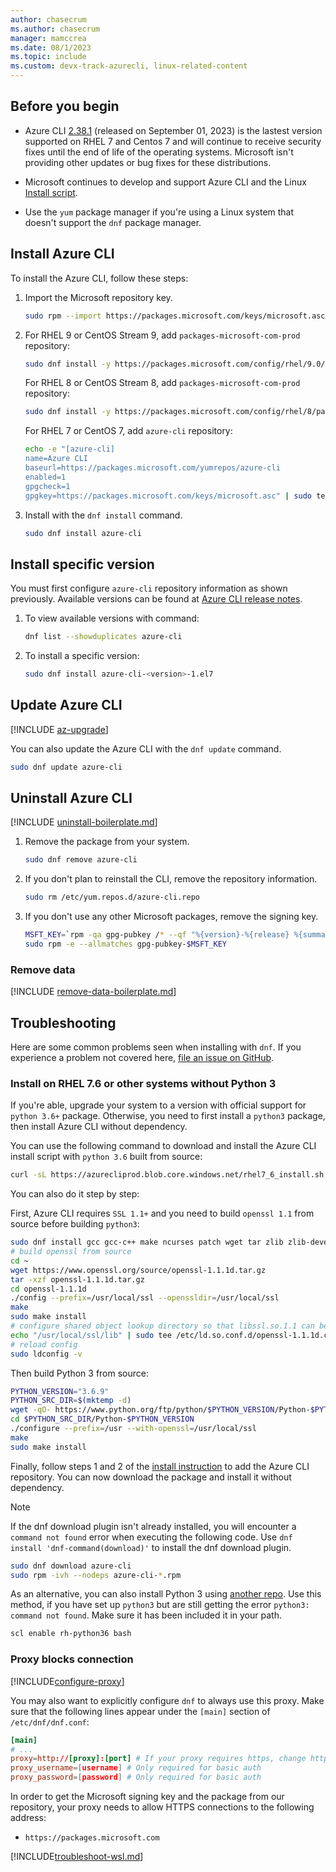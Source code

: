 ```yaml
---
author: chasecrum
ms.author: chasecrum
manager: mamccrea
ms.date: 08/1/2023
ms.topic: include
ms.custom: devx-track-azurecli, linux-related-content
---
```


## Before you begin

- Azure CLI [2.38.1](/cli/azure/release-notes-azure-cli#september-01-2023) (released on September 01, 2023) is the lastest version supported on RHEL 7 and Centos 7 and will continue to receive security fixes until the end of life of the operating systems. Microsoft isn't providing other updates or bug fixes for these distributions.

- Microsoft continues to develop and support Azure CLI and the Linux [Install script](/cli/azure/install-azure-cli-linux?pivots=script).

- Use the `yum` package manager if you're using a Linux system that doesn't support the `dnf` package manager.

## Install Azure CLI

To install the Azure CLI, follow these steps:

1. Import the Microsoft repository key.

   ```bash
   sudo rpm --import https://packages.microsoft.com/keys/microsoft.asc
   ```

2. For RHEL 9 or CentOS Stream 9, add `packages-microsoft-com-prod` repository:

   ```bash
   sudo dnf install -y https://packages.microsoft.com/config/rhel/9.0/packages-microsoft-prod.rpm
   ```

   For RHEL 8 or CentOS Stream 8, add `packages-microsoft-com-prod` repository:

   ```bash
   sudo dnf install -y https://packages.microsoft.com/config/rhel/8/packages-microsoft-prod.rpm
   ```

   For RHEL 7 or CentOS 7, add `azure-cli` repository:

   ```bash
   echo -e "[azure-cli]
   name=Azure CLI
   baseurl=https://packages.microsoft.com/yumrepos/azure-cli
   enabled=1
   gpgcheck=1
   gpgkey=https://packages.microsoft.com/keys/microsoft.asc" | sudo tee /etc/yum.repos.d/azure-cli.repo
   ```

3. Install with the `dnf install` command.

   ```bash
   sudo dnf install azure-cli
   ```

## Install specific version

You must first configure `azure-cli` repository information as shown previously. Available versions can be found at [Azure CLI release notes](../release-notes-azure-cli.md).

1. To view available versions with command:

   ```bash
   dnf list --showduplicates azure-cli
   ```

2. To install a specific version:

   ```bash
   sudo dnf install azure-cli-<version>-1.el7
   ```

## Update Azure CLI

[!INCLUDE [az-upgrade](az-upgrade.md)]

You can also update the Azure CLI with the `dnf update` command.

```bash
sudo dnf update azure-cli
```

## Uninstall Azure CLI

[!INCLUDE [uninstall-boilerplate.md](uninstall-boilerplate.md)]

1. Remove the package from your system.

   ```bash
   sudo dnf remove azure-cli
   ```

2. If you don't plan to reinstall the CLI, remove the repository information.

   ```bash
   sudo rm /etc/yum.repos.d/azure-cli.repo
   ```

3. If you don't use any other Microsoft packages, remove the signing key.

   ```bash
   MSFT_KEY=`rpm -qa gpg-pubkey /* --qf "%{version}-%{release} %{summary}\n" | grep Microsoft | awk '{print $1}'`
   sudo rpm -e --allmatches gpg-pubkey-$MSFT_KEY
   ```

### Remove data

[!INCLUDE [remove-data-boilerplate.md](remove-data-boilerplate.md)]

## Troubleshooting

Here are some common problems seen when installing with `dnf`. If you experience a problem not covered here, [file an issue on GitHub](https://github.com/Azure/azure-cli/issues).

### Install on RHEL 7.6 or other systems without Python 3

If you're able, upgrade your system to a version with official support for `python 3.6+` package. Otherwise, you need to first install a `python3` package, then install Azure CLI without dependency.

You can use the following command to download and install the Azure CLI install script with `python 3.6` built from source:

```bash
curl -sL https://azurecliprod.blob.core.windows.net/rhel7_6_install.sh | sudo bash
```

You can also do it step by step:

First, Azure CLI requires `SSL 1.1+` and you need to build `openssl 1.1` from source before building `python3`:

```bash
sudo dnf install gcc gcc-c++ make ncurses patch wget tar zlib zlib-devel -y
# build openssl from source
cd ~
wget https://www.openssl.org/source/openssl-1.1.1d.tar.gz
tar -xzf openssl-1.1.1d.tar.gz
cd openssl-1.1.1d
./config --prefix=/usr/local/ssl --openssldir=/usr/local/ssl
make
sudo make install
# configure shared object lookup directory so that libssl.so.1.1 can be found
echo "/usr/local/ssl/lib" | sudo tee /etc/ld.so.conf.d/openssl-1.1.1d.conf
# reload config
sudo ldconfig -v
```

Then build Python 3 from source:

```bash
PYTHON_VERSION="3.6.9"
PYTHON_SRC_DIR=$(mktemp -d)
wget -qO- https://www.python.org/ftp/python/$PYTHON_VERSION/Python-$PYTHON_VERSION.tgz | tar -xz -C "$PYTHON_SRC_DIR"
cd $PYTHON_SRC_DIR/Python-$PYTHON_VERSION
./configure --prefix=/usr --with-openssl=/usr/local/ssl
make
sudo make install
```

Finally, follow steps 1 and 2 of the [install instruction](#install-azure-cli) to add the Azure CLI repository. You can now download the package and install it without dependency.

> [!NOTE]
>
> If the dnf download plugin isn't already installed, you will encounter a `command not found` error when executing the following code. Use `dnf install 'dnf-command(download)'` to   install the dnf download plugin.

```bash
sudo dnf download azure-cli
sudo rpm -ivh --nodeps azure-cli-*.rpm
```

As an alternative, you can also install Python 3 using [another repo](https://developers.redhat.com/blog/2018/08/13/install-python3-rhel/). Use this method, if you have set up `python3` but are still getting the error `python3: command not found`. Make sure it has been included it in your path.

```bash
scl enable rh-python36 bash
```

### Proxy blocks connection

[!INCLUDE[configure-proxy](configure-proxy.md)]

You may also want to explicitly configure `dnf` to always use this proxy. Make sure that the following
lines appear under the `[main]` section of `/etc/dnf/dnf.conf`:

```dnf.conf
[main]
# ...
proxy=http://[proxy]:[port] # If your proxy requires https, change http->https
proxy_username=[username] # Only required for basic auth
proxy_password=[password] # Only required for basic auth
```

In order to get the Microsoft signing key and the package from our repository, your proxy needs to
allow HTTPS connections to the following address:

* `https://packages.microsoft.com`

[!INCLUDE[troubleshoot-wsl.md](troubleshoot-wsl.md)]

